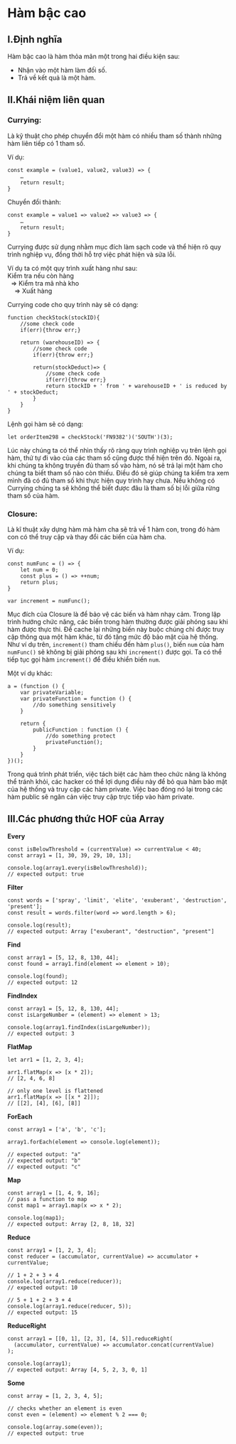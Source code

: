 # Hàm bậc cao

## I.Định nghĩa
Hàm bậc cao là hàm thỏa mãn một trong hai điều kiện sau:
- Nhận vào một hàm làm đối số.
- Trả về kết quả là một hàm.

## II.Khái niệm liên quan
### Currying: 
Là kỹ thuật cho phép chuyển đổi một hàm có nhiều tham số thành những hàm liên tiếp có 1 tham số.

Ví dụ:
```
const example = (value1, value2, value3) => {
	…
	return result;
}
```
Chuyển đổi thành:
```
const example = value1 => value2 => value3 => {
	…
	return result;
}
```

Currying được sử dụng nhằm mục đích làm sạch code và thể hiện rõ quy trình nghiệp vụ, đồng thời hỗ trợ việc phát hiện và sửa lỗi. 

Ví dụ ta có một quy trình xuất hàng như sau:\
Kiểm tra nếu còn hàng\
&nbsp;&nbsp;=>  Kiểm tra mã nhà kho\
&nbsp;&nbsp;&nbsp;&nbsp;=> Xuất hàng

Currying code cho quy trình này sẽ có dạng:
```
function checkStock(stockID){ 
    //some check code 
    if(err){throw err;} 
    
    return (warehouseID) => { 
        //some check code 
        if(err){throw err;}

        return(stockDeduct)=> { 
            //some check code         
            if(err){throw err;}
            return stockID + ' from ' + warehouseID + ' is reduced by ' + stockDeduct;      
        }
    }
}
```
Lệnh gọi hàm sẽ có dạng:
```
let orderItem298 = checkStock('FN9382')('SOUTH')(3);
```
Lúc này chúng ta có thể nhìn thấy rõ ràng quy trình nghiệp vụ trên lệnh gọi hàm, thứ tự đi vào của các tham số cũng được thể hiện trên đó. Ngoài ra, khi chúng ta không truyền đủ tham số vào hàm, nó sẽ trả lại một hàm cho chúng ta biết tham số nào còn thiếu. Điều đó sẽ giúp chúng ta kiểm tra xem mình đã có đủ tham số khi thực hiện quy trình hay chưa. Nếu không có Currying chúng ta sẽ không thể biết được đâu là tham số bị lỗi giữa rừng tham số của hàm.

### Closure: 
Là kĩ thuật xây dựng hàm mà hàm cha sẽ trả về 1 hàm con, trong đó hàm con có thể truy cập và thay đổi các biến của hàm cha.

Ví dụ:
```
const numFunc = () => {
	let num = 0;
	const plus = () => ++num;
	return plus;
}

var increment = numFunc();
```
Mục đích của Closure là để bảo vệ các biến và hàm nhạy cảm. Trong lập trình hướng chức năng, các biến trong hàm thường được giải phóng sau khi hàm được thực thi. Để cache lại những biến này buộc chúng chỉ được truy cập thông qua một hàm khác, từ đó tăng mức độ bảo mật của hệ thống. Như ví dụ trên, `increment()` tham chiếu đến hàm `plus()`, biến `num` của hàm `numFunc()` sẽ không bị giải phóng sau khi `increment()` được gọi. Ta có thể tiếp tục gọi hàm `increment()` để điều khiển biến `num`.

Một ví dụ khác:
```
a = (function () {
    var privateVariable;
    var privateFunction = function () {
        //do something sensitively
    }

    return {
        publicFunction : function () {
            //do something protect
            privateFunction();
        }
    }
})();
```
Trong quá trình phát triển, việc tách biệt các hàm theo chức năng là không thể tránh khỏi, các hacker có thể lợi dụng điều này để bỏ qua hàm bảo mật của hệ thống và truy cập các hàm private. Việc bao đóng nó lại trong các hàm public sẽ ngăn cản việc truy cập trực tiếp vào hàm private.

## III.Các phương thức HOF của Array
**Every** 
```
const isBelowThreshold = (currentValue) => currentValue < 40;
const array1 = [1, 30, 39, 29, 10, 13];

console.log(array1.every(isBelowThreshold));
// expected output: true
```
**Filter**
```
const words = ['spray', 'limit', 'elite', 'exuberant', 'destruction', 'present'];
const result = words.filter(word => word.length > 6);

console.log(result);
// expected output: Array ["exuberant", "destruction", "present"]
```
**Find**
```
const array1 = [5, 12, 8, 130, 44];
const found = array1.find(element => element > 10);

console.log(found);
// expected output: 12
```
**FindIndex**
```
const array1 = [5, 12, 8, 130, 44];
const isLargeNumber = (element) => element > 13;

console.log(array1.findIndex(isLargeNumber));
// expected output: 3
```
**FlatMap**
```
let arr1 = [1, 2, 3, 4];

arr1.flatMap(x => [x * 2]);
// [2, 4, 6, 8]

// only one level is flattened
arr1.flatMap(x => [[x * 2]]);
// [[2], [4], [6], [8]]
```
**ForEach**
```
const array1 = ['a', 'b', 'c'];

array1.forEach(element => console.log(element));

// expected output: "a"
// expected output: "b"
// expected output: "c"
```
**Map**
```
const array1 = [1, 4, 9, 16];
// pass a function to map
const map1 = array1.map(x => x * 2);

console.log(map1);
// expected output: Array [2, 8, 18, 32]
```
**Reduce**
```
const array1 = [1, 2, 3, 4];
const reducer = (accumulator, currentValue) => accumulator + currentValue;

// 1 + 2 + 3 + 4
console.log(array1.reduce(reducer));
// expected output: 10

// 5 + 1 + 2 + 3 + 4
console.log(array1.reduce(reducer, 5));
// expected output: 15
```
**ReduceRight**
```
const array1 = [[0, 1], [2, 3], [4, 5]].reduceRight(
  (accumulator, currentValue) => accumulator.concat(currentValue)
);

console.log(array1);
// expected output: Array [4, 5, 2, 3, 0, 1]
```
**Some**
```
const array = [1, 2, 3, 4, 5];

// checks whether an element is even
const even = (element) => element % 2 === 0;

console.log(array.some(even));
// expected output: true
```
